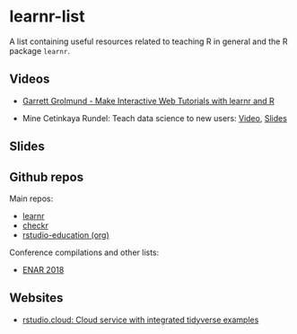 # learnr-list
A list containing useful resources related to teaching R in general and the R package `learnr`.

## Videos

* [Garrett Grolmund - Make Interactive Web Tutorials with learnr and R](https://vimeo.com/261761874)

* Mine Cetinkaya Rundel: Teach data science to new users: [Video](https://channel9.msdn.com/Events/useR-international-R-User-conferences/useR-International-R-User-2017-Conference/KEYNOTE-Teaching-data-science-to-new-useRs), [Slides](https://github.com/mine-cetinkaya-rundel/2017-07-05-teach-ds-to-new-user/blob/master/teach-ds-to-new-user.pdf)

## Slides


## Github repos

Main repos:
* [learnr](https://github.com/rstudio/learnr)
* [checkr](https://github.com/dtkaplan/checkr)
* [rstudio-education (org)](https://github.com/rstudio-education)

Conference compilations and other lists:

* [ENAR 2018](https://github.com/mine-cetinkaya-rundel/ds-ed-enar2018)

## Websites

* [rstudio.cloud: Cloud service with integrated tidyverse examples](https://rstudio.cloud)
